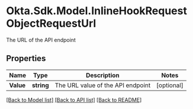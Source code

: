 # Okta.Sdk.Model.InlineHookRequestObjectRequestUrl
The URL of the API endpoint

## Properties

Name | Type | Description | Notes
------------ | ------------- | ------------- | -------------
**Value** | **string** | The URL value of the API endpoint | [optional] 

[[Back to Model list]](../README.md#documentation-for-models) [[Back to API list]](../README.md#documentation-for-api-endpoints) [[Back to README]](../README.md)

